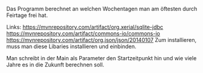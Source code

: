 Das Programm berechnet an welchen Wochentagen man am öftesten durch Feirtage frei hat.

Links:  https://mvnrepository.com/artifact/org.xerial/sqlite-jdbc
	https://mvnrepository.com/artifact/commons-io/commons-io
	https://mvnrepository.com/artifact/org.json/json/20140107
Zum installieren, muss man diese Libaries installieren und einbinden.

Man schreibt in der Main als Parameter den Startzeitpunkt hin und wie viele Jahre es in die Zukunft berechnen soll.
